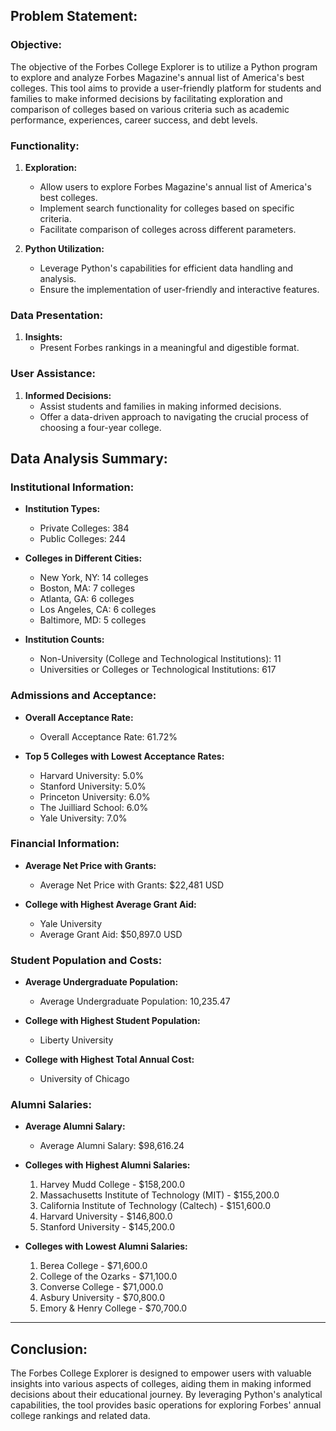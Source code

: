 
## Problem Statement:

### Objective:
The objective of the Forbes College Explorer is to utilize a Python program to explore and analyze Forbes Magazine's annual list of America's best colleges. This tool aims to provide a user-friendly platform for students and families to make informed decisions by facilitating exploration and comparison of colleges based on various criteria such as academic performance, experiences, career success, and debt levels.

### Functionality:

1. **Exploration:**
   - Allow users to explore Forbes Magazine's annual list of America's best colleges.
   - Implement search functionality for colleges based on specific criteria.
   - Facilitate comparison of colleges across different parameters.

2. **Python Utilization:**
   - Leverage Python's capabilities for efficient data handling and analysis.
   - Ensure the implementation of user-friendly and interactive features.
     
### Data Presentation:

1. **Insights:**
   - Present Forbes rankings in a meaningful and digestible format.

### User Assistance:

1. **Informed Decisions:**
   - Assist students and families in making informed decisions.
   - Offer a data-driven approach to navigating the crucial process of choosing a four-year college.

## Data Analysis Summary:

### Institutional Information:

- **Institution Types:**
  - Private Colleges: 384
  - Public Colleges: 244

- **Colleges in Different Cities:**
  - New York, NY: 14 colleges
  - Boston, MA: 7 colleges
  - Atlanta, GA: 6 colleges
  - Los Angeles, CA: 6 colleges
  - Baltimore, MD: 5 colleges

- **Institution Counts:**
  - Non-University (College and Technological Institutions): 11
  - Universities or Colleges or Technological Institutions: 617

### Admissions and Acceptance:

- **Overall Acceptance Rate:**
  - Overall Acceptance Rate: 61.72%

- **Top 5 Colleges with Lowest Acceptance Rates:**
  - Harvard University: 5.0%
  - Stanford University: 5.0%
  - Princeton University: 6.0%
  - The Juilliard School: 6.0%
  - Yale University: 7.0%

### Financial Information:

- **Average Net Price with Grants:**
  - Average Net Price with Grants: $22,481 USD

- **College with Highest Average Grant Aid:**
  - Yale University
  - Average Grant Aid: $50,897.0 USD

### Student Population and Costs:

- **Average Undergraduate Population:**
  - Average Undergraduate Population: 10,235.47

- **College with Highest Student Population:**
  - Liberty University

- **College with Highest Total Annual Cost:**
  - University of Chicago

### Alumni Salaries:

- **Average Alumni Salary:**
  - Average Alumni Salary: $98,616.24

- **Colleges with Highest Alumni Salaries:**
  1. Harvey Mudd College - $158,200.0
  2. Massachusetts Institute of Technology (MIT) - $155,200.0
  3. California Institute of Technology (Caltech) - $151,600.0
  4. Harvard University - $146,800.0
  5. Stanford University - $145,200.0

- **Colleges with Lowest Alumni Salaries:**
  1. Berea College - $71,600.0
  2. College of the Ozarks - $71,100.0
  3. Converse College - $71,000.0
  4. Asbury University - $70,800.0
  5. Emory & Henry College - $70,700.0

---

## Conclusion:

The Forbes College Explorer is designed to empower users with valuable insights into various aspects of colleges, aiding them in making informed decisions about their educational journey. By leveraging Python's analytical capabilities, the tool provides basic operations for exploring Forbes' annual college rankings and related data.
